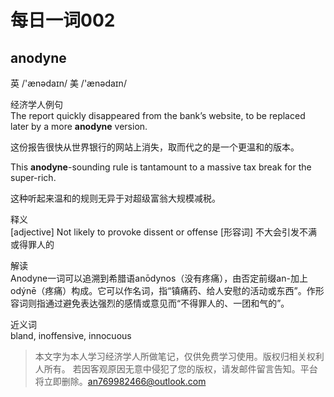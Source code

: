
 


# 每日一词002

## **anodyne**<br/>
英 /'ænədaɪn/ 美 /'ænədaɪn/

经济学人例句<br/>
The report quickly disappeared from the bank’s website, to be replaced later by a more **anodyne** version.

这份报告很快从世界银行的网站上消失，取而代之的是一个更温和的版本。

This **anodyne**-sounding rule is tantamount to a massive tax break for the super-rich.

这种听起来温和的规则无异于对超级富翁大规模减税。

释义<br/>
[adjective] Not likely to provoke dissent or offense
[形容词] 不大会引发不满或得罪人的

解读<br/>
Anodyne一词可以追溯到希腊语anōdynos（没有疼痛），由否定前缀an-加上odýnē（疼痛）构成。它可以作名词，指“镇痛药、给人安慰的活动或东西”。作形容词则指通过避免表达强烈的感情或意见而“不得罪人的、一团和气的”。

近义词<br/>
bland, inoffensive, innocuous


> 本文字为本人学习经济学人所做笔记，仅供免费学习使用。版权归相关权利人所有。 若因客观原因无意中侵犯了您的版权，请发邮件留言告知。平台将立即删除。<an769982466@outlook.com>
